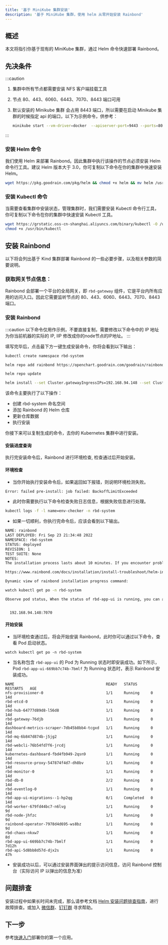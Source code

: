 ```yaml
---
title: '基于 MiniKube 集群安装'
description: '基于 MiniKube 集群，使用 helm 从零开始安装 Rainbond'
---
```


## 概述

本文将指引你基于现有的 MiniKube 集群，通过 Helm 命令快速部署 Rainbond。

## 先决条件

:::caution

1. 集群中所有节点都需要安装 NFS 客户端挂载工具
2. 节点 80、443、6060、6443、7070、8443 端口可用
3. 默认安装的 Minikube 集群 会占用 8443 端口，所以需要在启动 Minikube 集群的时候指定 api 的端口，以下为示例命令，供参考：

   ```bash
   minikube start --vm-driver=docker  --apiserver-port=9443 --ports=80:80 --ports=433:443  --ports=6060:6060 --ports=8443:8443 --ports=7070:7070  --insecure-registry=goodrain.me  --registry-mirror=https://registry.docker-cn.com  --image-mirror-country cn --kubernetes-version=v1.22.2
   ```

:::

### 安装 Helm 命令

我们使用 Helm 来部署 Rainbond。因此集群中执行该操作的节点必须安装 Helm 命令行工具。建议 Helm 版本大于 3.0，你可复制以下命令在你的集群中快速安装 Helm。

```bash
wget https://pkg.goodrain.com/pkg/helm && chmod +x helm && mv helm /usr/local/bin/
```

### 安装 Kubectl 命令

当需要查看集群中安装状态，管理集群时，我们需要安装 Kubectl 命令行工具，你可复制以下命令在你的集群中快速安装 Kubectl 工具。

```bash
wget https://grstatic.oss-cn-shanghai.aliyuncs.com/binary/kubectl -O /usr/bin/kubectl
chmod +x /usr/bin/kubectl
```

## 安装 Rainbond

以下将会列出基于 Kind 集群部署 Rainbond 的一些必要步骤，以及相关参数的简要说明。

### 获取网关节点信息：

Rainbond 会部署一个平台的全局网关，即 `rbd-gateway` 组件，它是平台内所有应用的访问入口。因此它需要监听节点的 80、443、6060、6443、7070、8443 端口。

### 安装 Rainbond

:::caution
以下命令仅用作示例，不要直接复制，需要修改以下命令中的 IP 地址为你当前机器的实际的 IP, IIP 修改成你的node节点的IP地址。
:::

填写完毕后，点击最下方一键生成安装命令，你将会看到以下输出：

```bash
kubectl create namespace rbd-system

helm repo add rainbond https://openchart.goodrain.com/goodrain/rainbond

helm repo update

helm install --set Cluster.gatewayIngressIPs=192.168.94.148 --set Cluster.enableHA=false --set Cluster.RWX.enable=true --set Cluster.RWX.config.storageClassName=standard --set Cluster.RWO.enable=true --set Cluster.RWO.storageClassName=standard --set Cluster.nodesForGateway[0].name=minikube --set Cluster.nodesForGateway[0].externalIP=192.168.94.148 --set Cluster.nodesForGateway[0].internalIP=172.18.0.2 rainbond rainbond/rainbond-cluster -n rbd-system
```

该命令主要执行了以下操作：

- 创建 rbd-system 命名空间
- 添加 Rainbond 的 Helm 仓库
- 更新仓库数据
- 执行安装

你接下来可以复制生成的命令，去你的 Kubernetes 集群中进行安装。

#### 安装进度查询

执行完安装命令后，Rainbond 进行环境检查, 检查通过后开始安装。

#### 环境检查

- 当你开始执行安装命令后，如果返回如下报错，则说明环境检测失败。

```bash
Error: failed pre-install: job failed: BackoffLimitExceeded
```

- 此时你需要执行以下命令检查失败日志信息，根据失败信息进行处理。

```bash
kubectl logs -f -l name=env-checker -n rbd-system
```

- 如果一切顺利，你执行完命令后，应该会看到以下输出。

```bash
NAME: rainbond
LAST DEPLOYED: Fri Sep 23 21:34:48 2022
NAMESPACE: rbd-system
STATUS: deployed
REVISION: 1
TEST SUITE: None
NOTES:
The installation process lasts about 10 minutes. If you encounter problems, you can refer to the helm troubleshooting document:

https://www.rainbond.com/docs/installation/install-troubleshoot/helm-install-troubleshoot

Dynamic view of rainbond installation progress command:

watch kubectl get po -n rbd-system

Observe pod status, When the status of rbd-app-ui is running, you can access the console of Rainbond. the following is the access address:


  192.168.94.148:7070
```



#### 开始安装

- 当环境检查通过后，将会开始安装 Rainbond，此时你可以通过以下命令，查看 Pod 启动状态。

```
watch kubectl get po -n rbd-system
```

- 当名称包含 `rbd-app-ui` 的 Pod 为 Running 状态时即安装成功。如下所示，Pod `rbd-app-ui-669bb7c74b-7bmlf` 为 Running 状态时，表示 Rainbond 安装成功。

```
NAME                                         READY   STATUS      RESTARTS   AGE
nfs-provisioner-0                            1/1     Running     0          14d
rbd-etcd-0                                   1/1     Running     0          14d
rbd-hub-64777d89d8-l56d8                     1/1     Running     0          14d
rbd-gateway-76djb                            1/1     Running     0          14d
dashboard-metrics-scraper-7db45b8bb4-tcgxd   1/1     Running     0          14d
rbd-mq-6b847d874b-j5jg2                      1/1     Running     0          14d
rbd-webcli-76b54fd7f6-jrcdj                  1/1     Running     0          14d
kubernetes-dashboard-fbd4fb949-2qsn9         1/1     Running     0          14d
rbd-resource-proxy-547874f4d7-dh8bv          1/1     Running     0          14d
rbd-monitor-0                                1/1     Running     0          14d
rbd-db-0                                     2/2     Running     0          14d
rbd-eventlog-0                               1/1     Running     0          14d
rbd-app-ui-migrations--1-hp2qg               0/1     Completed   0          14d
rbd-worker-679fd44bc7-n6lvg                  1/1     Running     0          9d
rbd-node-jhfzc                               1/1     Running     0          9d
rainbond-operator-7978d4d695-ws8bz           1/1     Running     0          9d
rbd-chaos-nkxw7                              1/1     Running     0          8d
rbd-app-ui-669bb7c74b-7bmlf                  1/1     Running     0          7d12h
rbd-api-5d8bb8d57d-djx2s                     1/1     Running     0          47h
```

- 安装成功以后，可以通过安装界面弹出的提示访问信息，访问 Rainbond 控制台（实际访问 IP 以弹出的信息为准）

## 问题排查

安装过程中如果长时间未完成，那么请参考文档 [Helm 安装问题排查指南](/docs/troubleshooting/installation/helm)，进行故障排查。或加入 [微信群](/community/support#微信群)、[钉钉群](/community/support#钉钉群) 寻求帮助。

## 下一步

参考[快速入门](/docs/quick-start/getting-started/)部署你的第一个应用。